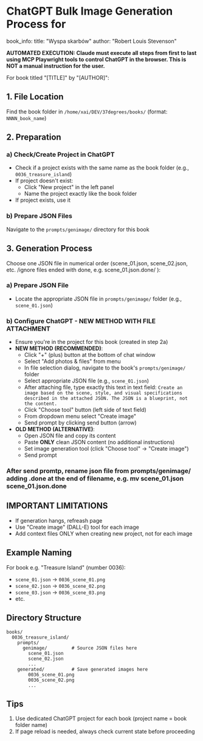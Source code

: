 # ChatGPT Bulk Image Generation Process for 
book_info:
  title: "Wyspa skarbów"
  author: "Robert Louis Stevenson"

**AUTOMATED EXECUTION: Claude must execute all steps from first to last using MCP Playwright tools to control ChatGPT in the browser. This is NOT a manual instruction for the user.**

For book titled "[TITLE]" by "[AUTHOR]":

## 1. File Location

Find the book folder in `/home/xai/DEV/37degrees/books/` (format: `NNNN_book_name`)

## 2. Preparation

### a) Check/Create Project in ChatGPT
- Check if a project exists with the same name as the book folder (e.g., `0036_treasure_island`)
- If project doesn't exist:
  - Click "New project" in the left panel
  - Name the project exactly like the book folder
- If project exists, use it

### b) Prepare JSON Files
Navigate to the `prompts/genimage/` directory for this book

## 3. Generation Process

Choose one JSON file in numerical order (scene_01.json, scene_02.json, etc. /ignore files ended with done, e.g. scene_01.json.done/ ):

### a) Prepare JSON File
- Locate the appropriate JSON file in `prompts/genimage/` folder (e.g., `scene_01.json`)

### b) Configure ChatGPT - NEW METHOD WITH FILE ATTACHMENT
- Ensure you're in the project for this book (created in step 2a)
- **NEW METHOD (RECOMMENDED)**:
  - Click "+" (plus) button at the bottom of chat window
  - Select "Add photos & files" from menu
  - In file selection dialog, navigate to the book's `prompts/genimage/` folder
  - Select appropriate JSON file (e.g., `scene_01.json`)
  - After attaching file, type exactly this text in text field: `Create an image based on the scene, style, and visual specifications described in the attached JSON. The JSON is a blueprint, not the content.`
  - Click "Choose tool" button (left side of text field)
  - From dropdown menu select "Create image"
  - Send prompt by clicking send button (arrow)
- **OLD METHOD (ALTERNATIVE)**:
  - Open JSON file and copy its content
  - Paste **ONLY** clean JSON content (no additional instructions)
  - Set image generation tool (click "Choose tool" → "Create image")
  - Send prompt

### After send promtp, rename json file from prompts/genimage/ adding .done at the end of filename, e.g. mv scene_01.json scene_01.json.done

## IMPORTANT LIMITATIONS

- If generation hangs, refreash page
- Use "Create image" (DALL-E) tool for each image
- Add context files ONLY when creating new project, not for each image

## Example Naming

For book e.g. "Treasure Island" (number 0036):
- `scene_01.json` → `0036_scene_01.png`
- `scene_02.json` → `0036_scene_02.png`
- `scene_03.json` → `0036_scene_03.png`
- etc.

## Directory Structure

```
books/
  0036_treasure_island/
    prompts/
      genimage/         # Source JSON files here
        scene_01.json
        scene_02.json
        ...
    generated/          # Save generated images here
        0036_scene_01.png
        0036_scene_02.png
        ...
```

## Tips

1. Use dedicated ChatGPT project for each book (project name = book folder name)
2. If page reload is needed, always check current state before proceeding
